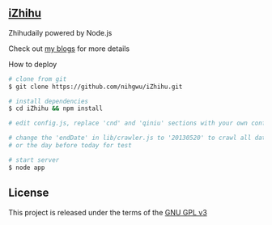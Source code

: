 ## [iZhihu](http://youzhihu.com)

Zhihudaily powered by Node.js

Check out [my blogs](http://liteneo.com/tags/%E7%88%B1%E7%9F%A5%E4%B9%8E/) for more details

How to deploy

``` bash
# clone from git
$ git clone https://github.com/nihgwu/iZhihu.git

# install dependencies
$ cd iZhihu && npm install

# edit config.js, replace 'cnd' and 'qiniu' sections with your own config

# change the 'endDate' in lib/crawler.js to '20130520' to crawl all data 
# or the day before today for test

# start server
$ node app
```

## License

This project is released under the terms of the [GNU GPL v3](http://www.gnu.org/licenses/gpl.html)
